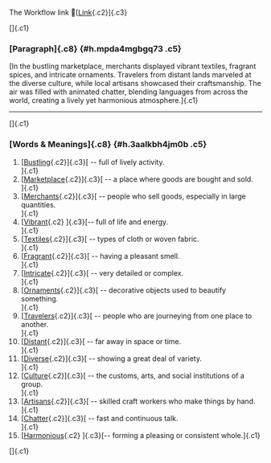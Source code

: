 The Workflow link
👏[[Link](https://www.google.com/url?q=http://www.google.com&sa=D&source=editors&ust=1756250411107983&usg=AOvVaw0G14iDPSznmd50vMfXGhwm){.c2}]{.c3}

[]{.c1}

### [Paragraph]{.c8} {#h.mpda4mgbgq73 .c5}

[In the bustling marketplace, merchants displayed vibrant textiles,
fragrant spices, and intricate ornaments. Travelers from distant lands
marveled at the diverse culture, while local artisans showcased their
craftsmanship. The air was filled with animated chatter, blending
languages from across the world, creating a lively yet harmonious
atmosphere.]{.c1}

------------------------------------------------------------------------

[]{.c1}

### [Words & Meanings]{.c8} {#h.3aalkbh4jm0b .c5}

1.  [[Bustling](https://www.google.com/url?q=http://www.google.com&sa=D&source=editors&ust=1756250411108637&usg=AOvVaw1E0to2x316mN5yOjuugk5x){.c2}]{.c3}[ --
    full of lively activity.\
    ]{.c1}
2.  [[Marketplace](https://www.google.com/url?q=http://www.google.com&sa=D&source=editors&ust=1756250411108779&usg=AOvVaw1jJ-k9yYCWq8zG3JibcPo4){.c2}]{.c3}[ --
    a place where goods are bought and sold.\
    ]{.c1}
3.  [[Merchants](https://www.google.com/url?q=http://www.google.com&sa=D&source=editors&ust=1756250411108891&usg=AOvVaw2HihKtATGib--UcerumBIs){.c2}]{.c3}[ --
    people who sell goods, especially in large quantities.\
    ]{.c1}
4.  [[Vibrant](https://www.google.com/url?q=http://www.google.com&sa=D&source=editors&ust=1756250411109012&usg=AOvVaw33YCkuV_224ocWy_itC09H){.c2}
    ]{.c3}[-- full of life and energy.\
    ]{.c1}
5.  [[Textiles](https://www.google.com/url?q=http://www.google.com&sa=D&source=editors&ust=1756250411109178&usg=AOvVaw03PUefIt3SAXZd89kw2UYq){.c2}]{.c3}[ --
    types of cloth or woven fabric.\
    ]{.c1}
6.  [[Fragrant](https://www.google.com/url?q=http://www.google.com&sa=D&source=editors&ust=1756250411109278&usg=AOvVaw1sr2KbYfdyNQwur45aHqVl){.c2}]{.c3}[ --
    having a pleasant smell.\
    ]{.c1}
7.  [[Intricate](https://www.google.com/url?q=http://www.google.com&sa=D&source=editors&ust=1756250411109407&usg=AOvVaw3-6SPPTGD6opkwWyOXjI7k){.c2}]{.c3}[ --
    very detailed or complex.\
    ]{.c1}
8.  [[Ornaments](https://www.google.com/url?q=http://www.google.com&sa=D&source=editors&ust=1756250411109502&usg=AOvVaw3vpE6Vpykt2eO0YmvIulaI){.c2}]{.c3}[ --
    decorative objects used to beautify something.\
    ]{.c1}
9.  [[Travelers](https://www.google.com/url?q=http://www.google.com&sa=D&source=editors&ust=1756250411109614&usg=AOvVaw2F0lrsHnmLYmnETFbIK7V1){.c2}]{.c3}[ --
    people who are journeying from one place to another.\
    ]{.c1}
10. [[Distant](https://www.google.com/url?q=http://www.google.com&sa=D&source=editors&ust=1756250411109729&usg=AOvVaw3Iz8bCwEzdM8Ew1lVm21CN){.c2}]{.c3}[ --
    far away in space or time.\
    ]{.c1}
11. [[Diverse](https://www.google.com/url?q=http://www.google.com&sa=D&source=editors&ust=1756250411109820&usg=AOvVaw3PmwN_E1yrwdoL5XTPwLVH){.c2}]{.c3}[ --
    showing a great deal of variety.\
    ]{.c1}
12. [[Culture](https://www.google.com/url?q=http://www.google.com&sa=D&source=editors&ust=1756250411109934&usg=AOvVaw17vTK_R9UvhTAJR5VENFx-){.c2}]{.c3}[ --
    the customs, arts, and social institutions of a group.\
    ]{.c1}
13. [[Artisans](https://www.google.com/url?q=http://www.google.com&sa=D&source=editors&ust=1756250411110060&usg=AOvVaw2wGmWIhzF924lnwFjoRipa){.c2}]{.c3}[ --
    skilled craft workers who make things by hand.\
    ]{.c1}
14. [[Chatter](https://www.google.com/url?q=http://www.google.com&sa=D&source=editors&ust=1756250411110171&usg=AOvVaw2a3c5MB4fCfT_tNZLCjLl7){.c2}]{.c3}[ --
    fast and continuous talk.\
    ]{.c1}
15. [[Harmonious](https://www.google.com/url?q=http://www.google.com&sa=D&source=editors&ust=1756250411110270&usg=AOvVaw0dY3ZAORhslPIVSjR10siI){.c2}
    ]{.c3}[-- forming a pleasing or consistent whole.]{.c1}

[]{.c1}
